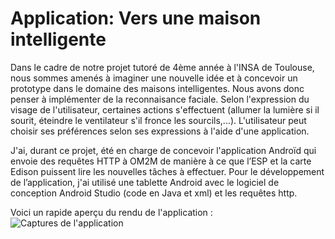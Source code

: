﻿# Application: Vers une maison intelligente
Dans le cadre de notre projet tutoré de 4ème année à l'INSA de Toulouse, nous sommes amenés à imaginer une nouvelle idée et à concevoir un prototype dans le domaine des maisons intelligentes. Nous avons donc penser à implémenter de la reconnaisance faciale. Selon l'expression du visage de l'utilisateur, certaines actions s'effectuent (allumer la lumière si il sourit, éteindre le ventilateur s'il fronce les sourcils,...). L'utilisateur peut choisir ses préférences selon ses expressions à l'aide d'une application.

J'ai, durant ce projet, été en charge de concevoir l'application Androïd qui envoie des requêtes HTTP à OM2M de manière à ce que l’ESP et la carte Edison puissent lire les nouvelles tâches à effectuer. Pour le développement de l’application, j'ai utilisé une tablette Android avec le logiciel de conception Android Studio (code en Java et xml) et les requêtes http.

Voici un rapide aperçu du rendu de l'application :
![Captures de l'application](https://github.com/Jonathanmalique/facehome_projettut.git/asssets/Capture.jpg)
